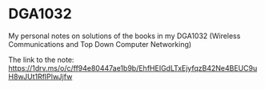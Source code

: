 # DGA1032
My personal notes on solutions of the books in my DGA1032 (Wireless Communications and Top Down Computer Networking)

The link to the note: https://1drv.ms/o/c/ff94e80447ae1b9b/EhfHEIGdLTxEjyfqzB42Ne4BEUC9uH8wJUt1RfIPlwJjfw
